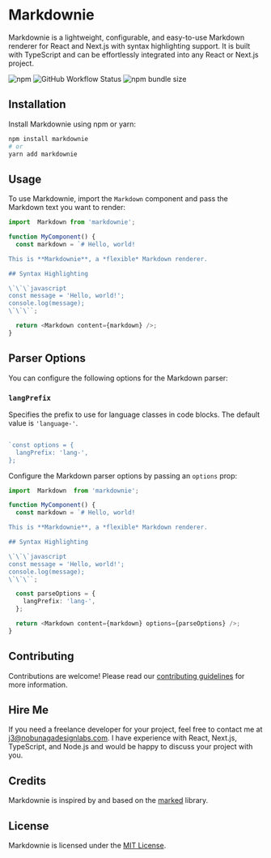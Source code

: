 # Markdownie

Markdownie is a lightweight, configurable, and easy-to-use Markdown renderer for React and Next.js with syntax highlighting support. It is built with TypeScript and can be effortlessly integrated into any React or Next.js project.

![npm](https://img.shields.io/npm/v/markdownie)
![GitHub Workflow Status](https://img.shields.io/github/workflow/status/J3rry320/markdownie/CI)
![npm bundle size](https://img.shields.io/bundlephobia/min/markdownie)

## Installation

Install Markdownie using npm or yarn:

```bash
npm install markdownie
# or
yarn add markdownie
```

## Usage

To use Markdownie, import the `Markdown` component and pass the Markdown text you want to render:



```typescript
import  Markdown from 'markdownie';

function MyComponent() {
  const markdown = `# Hello, world!

This is **Markdownie**, a *flexible* Markdown renderer.

## Syntax Highlighting

\`\`\`javascript
const message = 'Hello, world!';
console.log(message);
\`\`\``;

  return <Markdown content={markdown} />;
}
``` 

## Parser Options

You can configure the following options for the Markdown parser:

### `langPrefix`

Specifies the prefix to use for language classes in code blocks. The default value is `'language-'`.

```typescript

`const options = {
  langPrefix: 'lang-',
};
```

Configure the Markdown parser options by passing an `options` prop:



```typescript
import  Markdown  from 'markdownie';

function MyComponent() {
  const markdown = `# Hello, world!

This is **Markdownie**, a *flexible* Markdown renderer.

## Syntax Highlighting

\`\`\`javascript
const message = 'Hello, world!';
console.log(message);
\`\`\``;

  const parseOptions = {
    langPrefix: 'lang-',
  };

  return <Markdown content={markdown} options={parseOptions} />;
}
``` 

## Contributing

Contributions are welcome! Please read our [contributing guidelines](https://github.com/J3rry320/markdownie/blob/main/CONTRIBUTING.md) for more information.

## Hire Me

If you need a freelance developer for your project, feel free to contact me at [j3@nobunagadesignlabs.com](mailto:j3@nobunagadesignlabs.com). I have experience with React, Next.js, TypeScript, and Node.js and would be happy to discuss your project with you.

## Credits

Markdownie is inspired by and based on the [marked](https://github.com/markedjs/marked) library.

## License

Markdownie is licensed under the [MIT License](https://github.com/J3rry320/markdownie/blob/main/LICENSE).